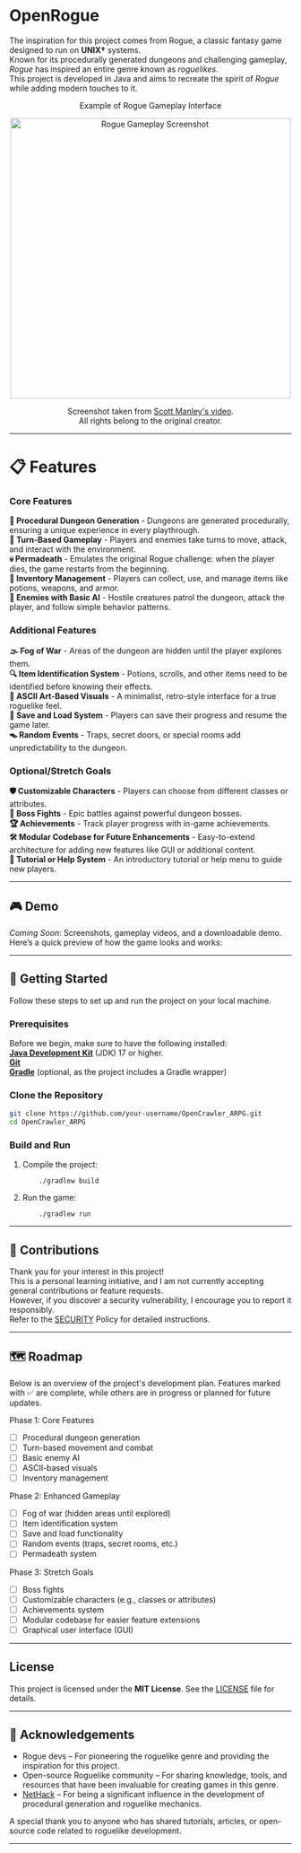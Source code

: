 # OpenRogue

The inspiration for this project comes from Rogue, a classic fantasy game designed to run on **UNIX†** systems. <br/>
Known for its procedurally generated dungeons and challenging gameplay, *Rogue* has inspired an entire genre known as *roguelikes*. <br/>
This project is developed in Java and aims to recreate the spirit of *Rogue* while adding modern touches to it.

<div align="center">
    <p>Example of Rogue Gameplay Interface</p>
    <img src=https://i.imgur.com/sbVzOS5.png alt="Rogue Gameplay Screenshot" width=500>
    <br/><p>Screenshot taken from <a href="https://youtu.be/vxF1osPkplA?si=XVCeY96nbfbMWx8K" target="_blank">Scott Manley's video</a>.
    <br/>All rights belong to the original creator.</p>
</div>

---

# 📋 Features

### Core Features

**🏰 Procedural Dungeon Generation** - Dungeons are generated procedurally, ensuring a unique experience in every playthrough. <br/>
**🎲 Turn-Based Gameplay** - Players and enemies take turns to move, attack, and interact with the environment. <br/>
**💀 Permadeath** - Emulates the original Rogue challenge: when the player dies, the game restarts from the beginning. <br/>
**👜 Inventory Management** - Players can collect, use, and manage items like potions, weapons, and armor. <br/>
**👾 Enemies with Basic AI** - Hostile creatures patrol the dungeon, attack the player, and follow simple behavior patterns. <br/>

### Additional Features

**🌫️ Fog of War** - Areas of the dungeon are hidden until the player explores them. <br/>
**🔍 Item Identification System** - Potions, scrolls, and other items need to be identified before knowing their effects. <br/>
**🎨 ASCII Art-Based Visuals** - A minimalist, retro-style interface for a true roguelike feel. <br/>
**💾 Save and Load System** - Players can save their progress and resume the game later. <br/>
**🪤 Random Events** - Traps, secret doors, or special rooms add unpredictability to the dungeon. <br/>

### Optional/Stretch Goals

**🛡️ Customizable Characters** - Players can choose from different classes or attributes. <br/>
**🐉 Boss Fights** - Epic battles against powerful dungeon bosses. <br/>
**🏆 Achievements** - Track player progress with in-game achievements. <br/>
**🛠️ Modular Codebase for Future Enhancements** - Easy-to-extend architecture for adding new features like GUI or additional content. <br/>
**📖 Tutorial or Help System** - An introductory tutorial or help menu to guide new players. <br/>

---

## 🎮 Demo

*Coming Soon*: Screenshots, gameplay videos, and a downloadable demo.
Here’s a quick preview of how the game looks and works:

---

## 🚀 Getting Started

Follow these steps to set up and run the project on your local machine.

### Prerequisites

Before we begin, make sure to have the following installed: <br/>
[**Java Development Kit**](https://www.oracle.com/java/technologies/downloads/archive/) (JDK) 17 or higher. <br/>
[**Git**](https://git-scm.com/downloads) <br/>
[**Gradle**](https://gradle.org/install/) (optional, as the project includes a Gradle wrapper) <br/>

### Clone the Repository
```bash
git clone https://github.com/your-username/OpenCrawler_ARPG.git
cd OpenCrawler_ARPG
```

### Build and Run
1. Compile the project:
    ```
        ./gradlew build
    ```
2. Run the game:
    ```
        ./gradlew run
    ```

---

## 🤝 Contributions

Thank you for your interest in this project! <br/>
This is a personal learning initiative, and I am not currently accepting general contributions or feature requests. <br/>
However, if you discover a security vulnerability, I encourage you to report it responsibly. <br/>
Refer to the [SECURITY](SECURITY) Policy for detailed instructions. <br/>

---

## 🗺️ Roadmap

Below is an overview of the project's development plan.
Features marked with ✅ are complete, while others are in progress or planned for future updates.

Phase 1: Core Features
- [ ] Procedural dungeon generation
- [ ] Turn-based movement and combat
- [ ] Basic enemy AI
- [ ] ASCII-based visuals
- [ ] Inventory management

Phase 2: Enhanced Gameplay
- [ ] Fog of war (hidden areas until explored)
- [ ] Item identification system
- [ ] Save and load functionality
- [ ] Random events (traps, secret rooms, etc.)
- [ ] Permadeath system

Phase 3: Stretch Goals
- [ ] Boss fights
- [ ] Customizable characters (e.g., classes or attributes)
- [ ] Achievements system
- [ ] Modular codebase for easier feature extensions
- [ ] Graphical user interface (GUI)

---

## License

This project is licensed under the **MIT License**. See the [LICENSE](LICENSE) file for details.

---

## 🙏 Acknowledgements

- Rogue devs – For pioneering the roguelike genre and providing the inspiration for this project.
- Open-source Roguelike community – For sharing knowledge, tools, and resources that have been invaluable for creating games in this genre.
- [NetHack](https://nethack.org/) – For being a significant influence in the development of procedural generation and roguelike mechanics.

A special thank you to anyone who has shared tutorials, articles, or open-source code related to roguelike development.

---
